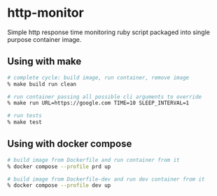 # http-monitor

Simple http response time monitoring ruby script packaged into single purpose container image.

## Using with make

```bash
# complete cycle: build image, run container, remove image
% make build run clean

# run container passing all possible cli arguments to override
% make run URL=https://google.com TIME=10 SLEEP_INTERVAL=1

# run tests
% make test
```

## Using with docker compose

```bash
# build image from Dockerfile and run container from it
% docker compose --profile prd up

# build image from Dockerfile-dev and run dev container from it
% docker compose --profile dev up
```
